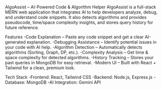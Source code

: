 AlgoAssist – AI-Powered Code & Algorithm Helper
AlgoAssist is a full-stack MERN web application that integrates AI to help developers analyze, debug, and understand code snippets. It also detects algorithms and provides pseudocode, time/space complexity insights, and stores query history for future reference.

Features
-Code Explanation – Paste any code snippet and get a clear AI-generated explanation.
-Debugging Assistance – Identify potential issues in your code with AI help.
-Algorithm Detection – Automatically detects algorithms (Sorting, Graph, DP, etc.).
-Complexity Analysis – Get time & space complexity for detected algorithms.
-History Tracking – Stores your past queries in MongoDB for easy retrieval.
-Modern UI – Built with React + Tailwind for a clean, premium look.

Tech Stack
-Frontend: React, Tailwind CSS
-Backend: Node.js, Express.js
-Database: MongoDB
-AI Integration: Gemini API
